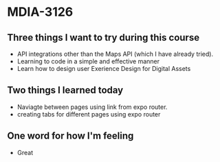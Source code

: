 # MDIA-3126

## Three things I want to try during this course 
- API integrations other than the Maps API (which I have already tried).
- Learning to code in a simple and effective manner
- Learn how to design user Exerience Design for Digital Assets

## Two things I learned today
- Naviagte between pages using link from expo router.
- creating tabs for different pages using expo router

## One word for how I'm feeling
- Great

